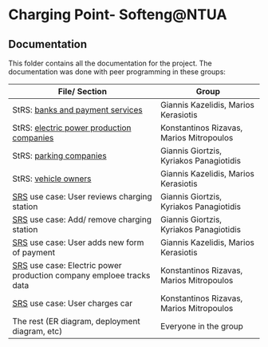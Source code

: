 # Charging Point- Softeng@NTUA

## Documentation

This folder contains all the documentation for the project. The documentation was done with peer programming in these groups:

| File/ Section                                                                                      | Group                                    |
| -------------------------------------------------------------------------------------------------- | ---------------------------------------- |
| StRS: [banks and payment services](banks_and_payment_services_StRS_2020-v1.docx)                   | Giannis Kazelidis, Marios Kerasiotis     |
| StRS: [electric power production companies](electric_power_production_companies_StRS_2020-v1.docx) | Konstantinos Rizavas, Marios Mitropoulos |
| StRS: [parking companies](parking_companies_StRS_2020-v1.docx)                                     | Giannis Giortzis, Kyriakos Panagiotidis  |
| StRS: [vehicle owners](vehicle_owners_StRS_2020-v1.docx)                                           | Giannis Kazelidis, Marios Kerasiotis     |
| [SRS](SRS_2020-v1.docx) use case: User reviews charging station                                    | Giannis Giortzis, Kyriakos Panagiotidis  |
| [SRS](SRS_2020-v1.docx) use case: Add/ remove charging station                                     | Giannis Giortzis, Kyriakos Panagiotidis  |
| [SRS](SRS_2020-v1.docx) use case: User adds new form of payment                                    | Giannis Kazelidis, Marios Kerasiotis     |
| [SRS](SRS_2020-v1.docx) use case: Electric power production company emploee tracks data            | Konstantinos Rizavas, Marios Mitropoulos |
| [SRS](SRS_2020-v1.docx) use case: User charges car                                                 | Konstantinos Rizavas, Marios Mitropoulos |
| The rest (ER diagram, deployment diagram, etc)                                                     | Everyone in the group                    |

